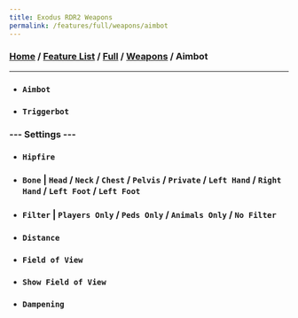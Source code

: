 ```yaml
---
title: Exodus RDR2 Weapons
permalink: /features/full/weapons/aimbot
---
```

### [Home](/) / [Feature List](/features) / [Full](/features/full) / [Weapons](/features/full/weapons) / Aimbot
---
- ### `Aimbot`
- ### `Triggerbot`
### --- Settings ---
- ### `Hipfire`
- ### `Bone` | `Head` / `Neck` / `Chest` / `Pelvis` / `Private` / `Left Hand` / `Right Hand` / `Left Foot` / `Left Foot`
- ### `Filter` | `Players Only` / `Peds Only` / `Animals Only` / `No Filter`
- ### `Distance`
- ### `Field of View`
- ### `Show Field of View`
- ### `Dampening`
